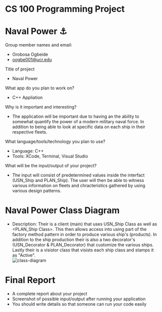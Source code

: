 # CS 100 Programming Project
# Naval Power ⚓️


Group member names and email:
- Orobosa Ogbeide 
- oogbe001@ucr.edu



Title of project
- Naval Power

What app do you plan to work on? 
- C++ Appliation 

Why is it important and interesting?
- The application will be important due to having an the ability to somewhat quantify the power of a modern military naval force. In addition to being able to look at specific data on each ship in their respective fleets.  

What language/tools/technology you plan to use?
- Language: C++
- Tools: XCode, Terminal, Visual Studio 

What will be the input/output of your project?
- The input will consist of predetermined values inside the interfact (USN_Ship and PLAN_Ship). The user will then be able to witness various information on fleets and chracteristics gathered by using various design patterns. 

# Naval Power Class Diagram 
- Description: Their is a client (main) that uses USN_Ship Class <Interface> as well as <PLAN_Ship Class>. This then allows access into using part of the factory method pattern in order to produce various ship's (products). In addition to the ship production their is also a two decorator's (USN_Decorator & PLAN_Decorator) that customize the various ships. Lastly their is a visistor class that visists each ship class and stamps it as "Active".  
![class-diagram](https://user-images.githubusercontent.com/41599814/84106088-0ecf1c00-a9cf-11ea-9d28-9e9c8b229d9d.png)

# Final Report 
- A complete report about your project
- Screenshot of possible input/output after running your application
- You should write details so that someone can run your code easily

